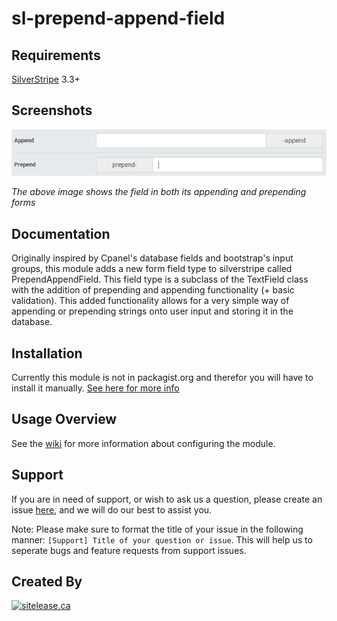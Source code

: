 # sl-prepend-append-field #
Requirements
------------

[SilverStripe](http://www.silverstripe.org/) 3.3+


Screenshots
-----------

![flexichoice field](docs/screenshots/PrependAppendField.png?raw=true)

*The above image shows the field in both its appending and prepending forms*

Documentation
------------

Originally inspired by Cpanel's database fields and bootstrap's input groups, this module adds a new form field type to silverstripe called PrependAppendField. This field type is a subclass of the TextField class with the addition of prepending and appending functionality (+ basic validation). This added functionality allows for a very simple way of appending or prepending strings onto user input and storing it in the database.

Installation
------------

Currently this module is not in packagist.org and therefor you will have to install it manually. [See here for more info](https://docs.silverstripe.org/en/3/developer_guides/extending/modules/#from-an-archive-download)
<!-- ```
composer require "mooror/sl-prepend-append-field"
``` -->

Usage Overview
------------

See the [wiki](https://github.com/mooror/sl-prepend-append-field/wiki) for more information about configuring the module.

Support
------------
If you are in need of support, or wish to ask us a question, please create an issue [here](https://github.com/mooror/sl-prepend-append-field/issues), and we will do our best to assist you.

Note: Please make sure to format the title of your issue in the following manner: `[Support] Title of your question or issue`. This will help us to seperate bugs and feature requests from support issues.

Created By
------------
[![sitelease.ca](docs/screenshots/sl-logo.jpg?raw=true)](http://www.sitelease.ca)
